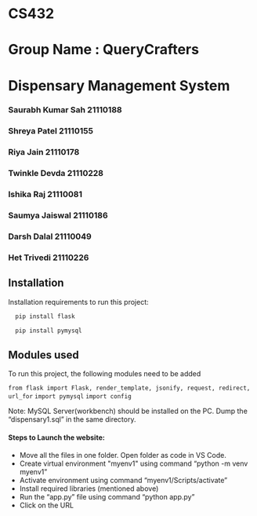 # CS432
# Group Name : QueryCrafters
# Dispensary Management System

### Saurabh Kumar Sah 21110188
### Shreya Patel 21110155
### Riya Jain 21110178
### Twinkle Devda 21110228
### Ishika Raj 21110081
### Saumya Jaiswal 21110186
### Darsh Dalal 21110049
### Het Trivedi 21110226


## Installation

Installation requirements to run this project:

```bash
  pip install flask
```
```bash
  pip install pymysql
```

    
## Modules used

To run this project, the following modules need to be added

`from flask import Flask, render_template, jsonify, request, redirect, url_for`
`import pymysql`
`import config`


Note: MySQL Server(workbench) should be installed on the PC. Dump the “dispensary1.sql” in the same directory.



#### Steps to Launch the website:


- Move all the files in one folder. Open folder as code in VS Code.
- Create virtual environment "myenv1" using command “python -m venv myenv1”
- Activate environment using command “myenv1/Scripts/activate”
- Install required libraries (mentioned above)
- Run the “app.py” file using command “python app.py”
- Click on the URL 
